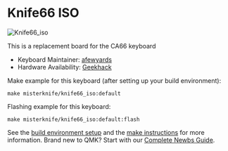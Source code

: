 # Knife66 ISO

![Knife66_iso](https://i.imgur.com/p7G2g81l.png)

This is a replacement board for the CA66 keyboard

* Keyboard Maintainer: [afewyards](https://github.com/afewyards)
* Hardware Availability: [Geekhack](https://geekhack.org/index.php?topic=107331.0)

Make example for this keyboard (after setting up your build environment):

    make misterknife/knife66_iso:default

Flashing example for this keyboard:

    make misterknife/knife66_iso:default:flash

See the [build environment setup](https://docs.qmk.fm/#/getting_started_build_tools) and the [make instructions](https://docs.qmk.fm/#/getting_started_make_guide) for more information. Brand new to QMK? Start with our [Complete Newbs Guide](https://docs.qmk.fm/#/newbs).
